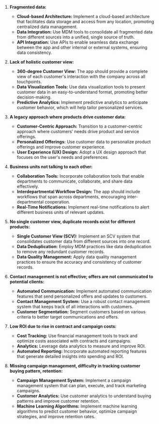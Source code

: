 1. **Fragmented data:**
   - **Cloud-based Architecture:** Implement a cloud-based architecture that facilitates data storage and access from any location, promoting centralized data management.
   - **Data Integration:** Use MDM tools to consolidate all fragmented data from different sources into a unified, single source of truth.
   - **API Integration:** Use APIs to enable seamless data exchange between the app and other internal or external systems, ensuring data consistency.

2. **Lack of holistic customer view:**
   - **360-degree Customer View:** The app should provide a complete view of each customer's interaction with the company across all touchpoints.
   - **Data Visualization Tools:** Use data visualization tools to present customer data in an easy-to-understand format, promoting better decision-making.
   - **Predictive Analytics:** Implement predictive analytics to anticipate customer behavior, which will help tailor personalized services.

3. **A legacy approach where products drive customer data:**
   - **Customer-Centric Approach:** Transition to a customer-centric approach where customers' needs drive product and service offerings.
   - **Personalized Offerings:** Use customer data to personalize product offerings and improve customer experience.
   - **User Experience (UX) Design:** Adopt a UX design approach that focuses on the user's needs and preferences.

4. **Business units not talking to each other:**
   - **Collaboration Tools:** Incorporate collaboration tools that enable departments to communicate, collaborate, and share data effectively.
   - **Interdepartmental Workflow Design:** The app should include workflows that span across departments, encouraging inter-departmental cooperation.
   - **Real-Time Notifications:** Implement real-time notifications to alert different business units of relevant updates.

5. **No single customer view, duplicate records exist for different products:**
   - **Single Customer View (SCV):** Implement an SCV system that consolidates customer data from different sources into one record.
   - **Data Deduplication:** Employ MDM practices like data deduplication to remove any redundant customer records.
   - **Data Quality Management:** Apply data quality management practices to ensure the accuracy and consistency of customer records.

6. **Contact management is not effective; offers are not communicated to potential clients:**
   - **Automated Communication:** Implement automated communication features that send personalized offers and updates to customers.
   - **Contact Management System:** Use a robust contact management system that keeps track of all interactions with customers.
   - **Customer Segmentation:** Segment customers based on various criteria to better target communications and offers.

7. **Low ROI due to rise in contract and campaign costs:**
   - **Cost Tracking:** Use financial management tools to track and optimize costs associated with contracts and campaigns.
   - **Analytics:** Leverage data analytics to measure and improve ROI.
   - **Automated Reporting:** Incorporate automated reporting features that generate detailed insights into spending and ROI.

8. **Missing campaign management, difficulty in tracking customer buying pattern, retention:**
   - **Campaign Management System:** Implement a campaign management system that can plan, execute, and track marketing campaigns.
   - **Customer Analytics:** Use customer analytics to understand buying patterns and improve customer retention.
   - **Machine Learning Algorithms:** Implement machine learning algorithms to predict customer behavior, optimize campaign strategies, and improve retention rates.